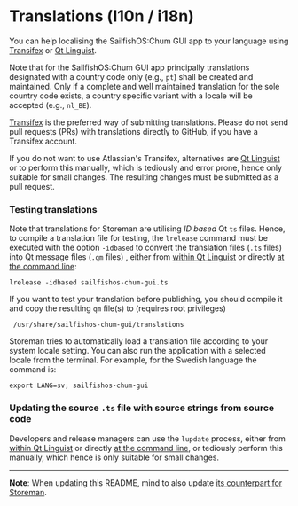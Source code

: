 # Translations (l10n / i18n)

You can help localising the SailfishOS:Chum GUI app to your language using [Transifex](https://www.transifex.com/olf/sailfishos-chum-gui/) or [Qt Linguist](https://doc.qt.io/qt-5/qtlinguist-index.html).

Note that for the SailfishOS:Chum GUI app principally translations designated with a country code only (e.g., `pt`) shall be created and maintained.  Only if a complete and well maintained translation for the sole country code exists, a country specific variant with a locale will be accepted (e.g., `nl_BE`).

[Transifex](https://www.transifex.com/olf/sailfishos-chum-gui/) is the preferred way of submitting translations.  Please do not send pull requests (PRs) with translations directly to GitHub, if you have a Transifex account.

If you do not want to use Atlassian's Transifex, alternatives are [Qt Linguist](https://doc.qt.io/qt-5/linguist-translators.html) or to perform this manually, which is tediously and error prone, hence only suitable for small changes.  The resulting changes must be submitted as a pull request.

### Testing translations

Note that translations for Storeman are utilising *ID based* Qt `ts` files.  Hence, to compile a translation file for testing, the `lrelease` command must be executed with the option `-idbased` to convert the translation files (`.ts` files) into Qt message files (`.qm` files) , either from [within Qt Linguist](https://doc.qt.io/qtcreator/creator-editor-external.html) or directly [at the command line](https://doc.qt.io/qt-5/linguist-manager.html):
```
lrelease -idbased sailfishos-chum-gui.ts
```
If you want to test your translation before publishing, you should compile it and copy the resulting `qm` file(s) to (requires root privileges)
```
 /usr/share/sailfishos-chum-gui/translations
```
Storeman tries to automatically load a translation file according to your system locale setting.  You can also run the application with a selected locale from the terminal.  For example, for the Swedish language the command is:
```
export LANG=sv; sailfishos-chum-gui
```

### Updating the source `.ts` file with source strings from source code 

Developers and release managers can use the `lupdate` process, either from [within Qt Linguist](https://doc.qt.io/qtcreator/creator-editor-external.html) or directly [at the command line](https://doc.qt.io/qt-5/linguist-manager.html), or tediously perform this manually, which hence is only suitable for small changes.

---------------------------------------------

**Note**: When updating this README, mind to also update [its counterpart for Storeman](https://github.com/storeman-developers/harbour-storeman/blob/devel/translations/README.md).
